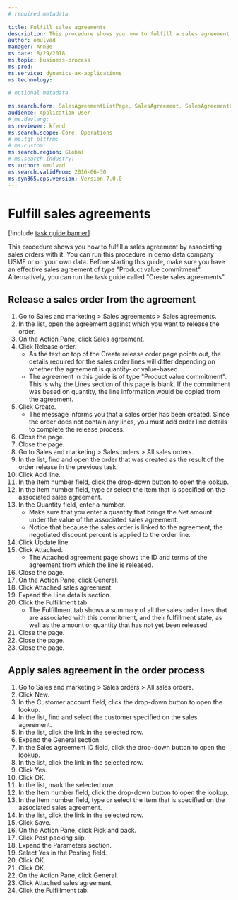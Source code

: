 ```yaml
--- 
# required metadata 
 
title: Fulfill sales agreements
description: This procedure shows you how to fulfill a sales agreement by associating sales orders with it. 
author: omulvad
manager: AnnBe 
ms.date: 8/29/2018
ms.topic: business-process 
ms.prod:  
ms.service: dynamics-ax-applications 
ms.technology:  
 
# optional metadata 
 
ms.search.form: SalesAgreementListPage, SalesAgreement, SalesAgreementGenerateReleaseOrder, SalesTableListPage, SalesTable, AgreementLine, SalesCreateOrder,  SalesEditLines   
audience: Application User 
# ms.devlang:  
ms.reviewer: kfend
ms.search.scope: Core, Operations 
# ms.tgt_pltfrm:  
# ms.custom:  
ms.search.region: Global
# ms.search.industry: 
ms.author: omulvad
ms.search.validFrom: 2016-06-30 
ms.dyn365.ops.version: Version 7.0.0 
---
```

# Fulfill sales agreements

[!include [task guide banner](../../includes/task-guide-banner.md)]

This procedure shows you how to fulfill a sales agreement by associating sales orders with it. You can run this procedure in demo data company USMF or on your own data. Before starting this guide, make sure you have an effective sales agreement of type "Product value commitment". Alternatively, you can run the task guide called "Create sales agreements".  




## Release a sales order from the agreement
1. Go to Sales and marketing > Sales agreements > Sales agreements.
2. In the list, open the agreement against which you want to release the order.
3. On the Action Pane, click Sales agreement.
4. Click Release order.
    * As the text on top of the  Create release order page points out, the details required for the sales order lines will differ depending on whether the agreement is quantity- or value-based.  
    * The agreement in this guide is of type "Product value commitment". This is why the Lines section of this page is blank. If the commitment was based on quantity, the line information would be copied from the agreement.  
5. Click Create.
    * The message informs you that a sales order has been created. Since the order does not contain any lines, you must add order line details to complete the release process.   
6. Close the page.
7. Close the page.
8. Go to Sales and marketing > Sales orders > All sales orders.
9. In the list, find and open the order that was created as the result of the order release in the previous task.
10. Click Add line.
11. In the Item number field, click the drop-down button to open the lookup.
12. In the Item number field, type or select the item that is specified on the associated sales agreement.
13. In the Quantity field, enter a number.
    * Make sure that you enter a quantity that brings the Net amount under the value of the associated sales agreement.  
    * Notice that because the sales order is linked to the agreement, the negotiated discount percent is applied to the order line.  
14. Click Update line.
15. Click Attached.
    * The Attached agreement page shows the ID and terms of the agreement from which the line is released.  
16. Close the page.
17. On the Action Pane, click General.
18. Click Attached sales agreement.
19. Expand the Line details section.
20. Click the Fulfillment tab.
    * The Fulfillment tab shows a summary of all the sales order lines that are associated with this commitment, and their fulfillment state, as well as the amount or quantity that has not yet been released.   
21. Close the page.
22. Close the page.
23. Close the page.

## Apply sales agreement in the order process
1. Go to Sales and marketing > Sales orders > All sales orders.
2. Click New.
3. In the Customer account field, click the drop-down button to open the lookup.
4. In the list, find and select the customer specified on the sales agreement.
5. In the list, click the link in the selected row.
6. Expand the General section.
7. In the Sales agreement ID field, click the drop-down button to open the lookup.
8. In the list, click the link in the selected row.
9. Click Yes.
10. Click OK.
11. In the list, mark the selected row.
12. In the Item number field, click the drop-down button to open the lookup.
13. In the Item number field, type or select the item that is specified on the associated sales agreement.
14. In the list, click the link in the selected row.
15. Click Save.
16. On the Action Pane, click Pick and pack.
17. Click Post packing slip.
18. Expand the Parameters section.
19. Select Yes in the Posting field.
20. Click OK.
21. Click OK.
22. On the Action Pane, click General.
23. Click Attached sales agreement.
24. Click the Fulfillment tab.

